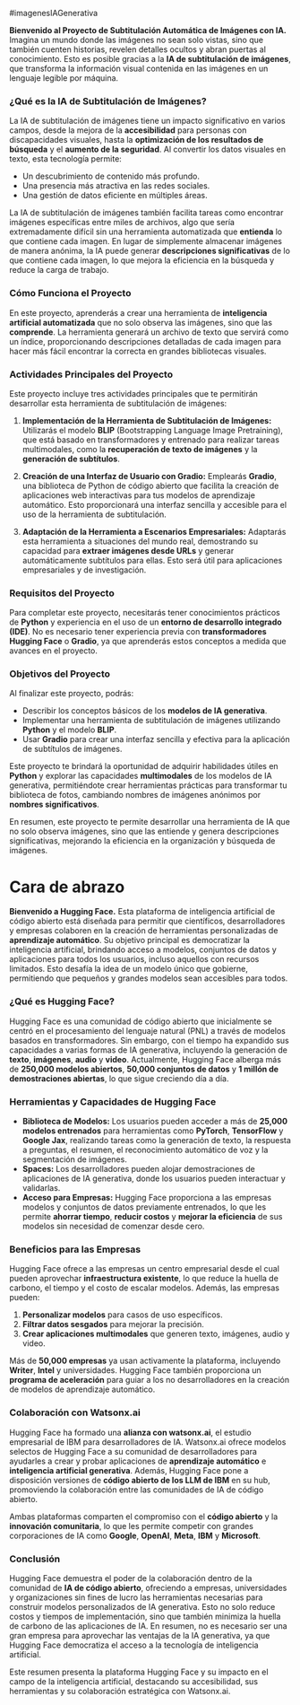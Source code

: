 
#imagenesIAGenerativa

**Bienvenido al Proyecto de Subtitulación Automática de Imágenes con IA.** Imagina un mundo donde las imágenes no sean solo vistas, sino que también cuenten historias, revelen detalles ocultos y abran puertas al conocimiento. Esto es posible gracias a la **IA de subtitulación de imágenes**, que transforma la información visual contenida en las imágenes en un lenguaje legible por máquina.

### **¿Qué es la IA de Subtitulación de Imágenes?**

La IA de subtitulación de imágenes tiene un impacto significativo en varios campos, desde la mejora de la **accesibilidad** para personas con discapacidades visuales, hasta la **optimización de los resultados de búsqueda** y el **aumento de la seguridad**. Al convertir los datos visuales en texto, esta tecnología permite:

- Un descubrimiento de contenido más profundo.
- Una presencia más atractiva en las redes sociales.
- Una gestión de datos eficiente en múltiples áreas.

La IA de subtitulación de imágenes también facilita tareas como encontrar imágenes específicas entre miles de archivos, algo que sería extremadamente difícil sin una herramienta automatizada que **entienda** lo que contiene cada imagen. En lugar de simplemente almacenar imágenes de manera anónima, la IA puede generar **descripciones significativas** de lo que contiene cada imagen, lo que mejora la eficiencia en la búsqueda y reduce la carga de trabajo.

### **Cómo Funciona el Proyecto**

En este proyecto, aprenderás a crear una herramienta de **inteligencia artificial automatizada** que no solo observa las imágenes, sino que las **comprende**. La herramienta generará un archivo de texto que servirá como un índice, proporcionando descripciones detalladas de cada imagen para hacer más fácil encontrar la correcta en grandes bibliotecas visuales.

### **Actividades Principales del Proyecto**

Este proyecto incluye tres actividades principales que te permitirán desarrollar esta herramienta de subtitulación de imágenes:

1. **Implementación de la Herramienta de Subtitulación de Imágenes:** Utilizarás el modelo **BLIP** (Bootstrapping Language Image Pretraining), que está basado en transformadores y entrenado para realizar tareas multimodales, como la **recuperación de texto de imágenes** y la **generación de subtítulos**.
    
2. **Creación de una Interfaz de Usuario con Gradio:** Emplearás **Gradio**, una biblioteca de Python de código abierto que facilita la creación de aplicaciones web interactivas para tus modelos de aprendizaje automático. Esto proporcionará una interfaz sencilla y accesible para el uso de la herramienta de subtitulación.
    
3. **Adaptación de la Herramienta a Escenarios Empresariales:** Adaptarás esta herramienta a situaciones del mundo real, demostrando su capacidad para **extraer imágenes desde URLs** y generar automáticamente subtítulos para ellas. Esto será útil para aplicaciones empresariales y de investigación.
    

### **Requisitos del Proyecto**

Para completar este proyecto, necesitarás tener conocimientos prácticos de **Python** y experiencia en el uso de un **entorno de desarrollo integrado (IDE)**. No es necesario tener experiencia previa con **transformadores Hugging Face** o **Gradio**, ya que aprenderás estos conceptos a medida que avances en el proyecto.

### **Objetivos del Proyecto**

Al finalizar este proyecto, podrás:

- Describir los conceptos básicos de los **modelos de IA generativa**.
- Implementar una herramienta de subtitulación de imágenes utilizando **Python** y el modelo **BLIP**.
- Usar **Gradio** para crear una interfaz sencilla y efectiva para la aplicación de subtítulos de imágenes.

Este proyecto te brindará la oportunidad de adquirir habilidades útiles en **Python** y explorar las capacidades **multimodales** de los modelos de IA generativa, permitiéndote crear herramientas prácticas para transformar tu biblioteca de fotos, cambiando nombres de imágenes anónimos por **nombres significativos**.

En resumen, este proyecto te permite desarrollar una herramienta de IA que no solo observa imágenes, sino que las entiende y genera descripciones significativas, mejorando la eficiencia en la organización y búsqueda de imágenes.


# Cara de abrazo



**Bienvenido a Hugging Face.** Esta plataforma de inteligencia artificial de código abierto está diseñada para permitir que científicos, desarrolladores y empresas colaboren en la creación de herramientas personalizadas de **aprendizaje automático**. Su objetivo principal es democratizar la inteligencia artificial, brindando acceso a modelos, conjuntos de datos y aplicaciones para todos los usuarios, incluso aquellos con recursos limitados. Esto desafía la idea de un modelo único que gobierne, permitiendo que pequeños y grandes modelos sean accesibles para todos.

### **¿Qué es Hugging Face?**

Hugging Face es una comunidad de código abierto que inicialmente se centró en el procesamiento del lenguaje natural (PNL) a través de modelos basados en transformadores. Sin embargo, con el tiempo ha expandido sus capacidades a varias formas de IA generativa, incluyendo la generación de **texto**, **imágenes**, **audio** y **video**. Actualmente, Hugging Face alberga más de **250,000 modelos abiertos**, **50,000 conjuntos de datos** y **1 millón de demostraciones abiertas**, lo que sigue creciendo día a día.

### **Herramientas y Capacidades de Hugging Face**

- **Biblioteca de Modelos:** Los usuarios pueden acceder a más de **25,000 modelos entrenados** para herramientas como **PyTorch**, **TensorFlow** y **Google Jax**, realizando tareas como la generación de texto, la respuesta a preguntas, el resumen, el reconocimiento automático de voz y la segmentación de imágenes.
- **Spaces:** Los desarrolladores pueden alojar demostraciones de aplicaciones de IA generativa, donde los usuarios pueden interactuar y validarlas.
- **Acceso para Empresas:** Hugging Face proporciona a las empresas modelos y conjuntos de datos previamente entrenados, lo que les permite **ahorrar tiempo**, **reducir costos** y **mejorar la eficiencia** de sus modelos sin necesidad de comenzar desde cero.

### **Beneficios para las Empresas**

Hugging Face ofrece a las empresas un centro empresarial desde el cual pueden aprovechar **infraestructura existente**, lo que reduce la huella de carbono, el tiempo y el costo de escalar modelos. Además, las empresas pueden:

1. **Personalizar modelos** para casos de uso específicos.
2. **Filtrar datos sesgados** para mejorar la precisión.
3. **Crear aplicaciones multimodales** que generen texto, imágenes, audio y video.

Más de **50,000 empresas** ya usan activamente la plataforma, incluyendo **Writer**, **Intel** y universidades. Hugging Face también proporciona un **programa de aceleración** para guiar a los no desarrolladores en la creación de modelos de aprendizaje automático.

### **Colaboración con Watsonx.ai**

Hugging Face ha formado una **alianza con watsonx.ai**, el estudio empresarial de IBM para desarrolladores de IA. Watsonx.ai ofrece modelos selectos de Hugging Face a su comunidad de desarrolladores para ayudarles a crear y probar aplicaciones de **aprendizaje automático** e **inteligencia artificial generativa**. Además, Hugging Face pone a disposición versiones de **código abierto de los LLM de IBM** en su hub, promoviendo la colaboración entre las comunidades de IA de código abierto.

Ambas plataformas comparten el compromiso con el **código abierto** y la **innovación comunitaria**, lo que les permite competir con grandes corporaciones de IA como **Google**, **OpenAI**, **Meta**, **IBM** y **Microsoft**.

### **Conclusión**

Hugging Face demuestra el poder de la colaboración dentro de la comunidad de **IA de código abierto**, ofreciendo a empresas, universidades y organizaciones sin fines de lucro las herramientas necesarias para construir modelos personalizados de IA generativa. Esto no solo reduce costos y tiempos de implementación, sino que también minimiza la huella de carbono de las aplicaciones de IA. En resumen, no es necesario ser una gran empresa para aprovechar las ventajas de la IA generativa, ya que Hugging Face democratiza el acceso a la tecnología de inteligencia artificial.


Este resumen presenta la plataforma Hugging Face y su impacto en el campo de la inteligencia artificial, destacando su accesibilidad, sus herramientas y su colaboración estratégica con Watsonx.ai.
